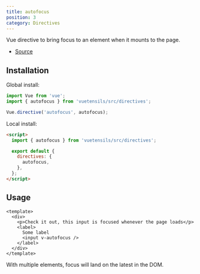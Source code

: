 ```yaml
---
title: autofocus
position: 3
category: Directives
---
```


Vue directive to bring focus to an element when it mounts to the page.

- [Source](https://github.com/AustinGil/vuetensils/blob/master/src/directives/autofocus.js)

## Installation

Global install:

```js
import Vue from 'vue';
import { autofocus } from 'vuetensils/src/directives';

Vue.directive('autofocus', autofocus);
```

Local install:

```html
<script>
  import { autofocus } from 'vuetensils/src/directives';

  export default {
    directives: {
      autofocus,
    },
  };
</script>
```

## Usage

```vue live
<template>
  <div>
    <p>Check it out, this input is focused whenever the page loads</p>
    <label>
      Some label
      <input v-autofocus />
    </label>
  </div>
</template>
```

With multiple elements, focus will land on the latest in the DOM.
